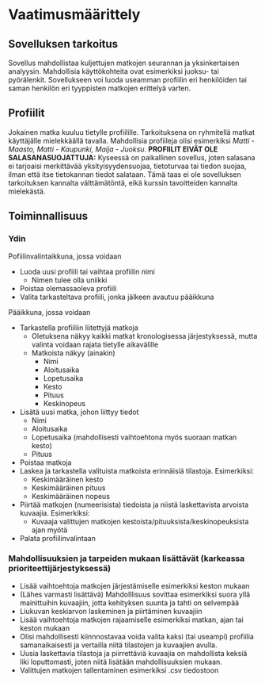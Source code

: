 # Vaatimusmäärittely

## Sovelluksen tarkoitus

Sovellus mahdollistaa kuljettujen matkojen seurannan ja yksinkertaisen analyysin. Mahdollisia käyttökohteita ovat esimerkiksi juoksu- tai pyörälenkit. Sovellukseen voi luoda useamman profiilin eri henkilöiden tai saman henkilön eri tyyppisten matkojen erittelyä varten.

## Profiilit

Jokainen matka kuuluu tietylle profiilille. Tarkoituksena on ryhmitellä matkat käyttäjälle mielekkäällä tavalla. Mahdollisia profiileja olisi esimerkiksi *Matti - Maasto, Matti - Kaupunki, Maija - Juoksu*. **PROFIILIT EIVÄT OLE SALASANASUOJATTUJA:** Kyseessä on paikallinen sovellus, joten salasana ei tarjoaisi merkittävää yksityisyydensuojaa, tietoturvaa tai tiedon suojaa, ilman että itse tietokannan tiedot salataan. Tämä taas ei ole sovelluksen tarkoituksen kannalta välttämätöntä, eikä kurssin tavoitteiden kannalta mielekästä.

## Toiminnallisuus

### Ydin

Pofiilinvalintaikkuna, jossa voidaan
 - Luoda uusi profiili tai vaihtaa profiilin nimi
	 - Nimen tulee olla uniikki
 - Poistaa olemassaoleva profiili
 - Valita tarkasteltava profiili, jonka jälkeen avautuu pääikkuna

Pääikkuna, jossa voidaan
 - Tarkastella profiiliin liitettyjä matkoja
	 - Oletuksena näkyy kaikki matkat kronologisessa järjestyksessä, mutta valinta voidaan rajata tietylle aikavälille
	 - Matkoista näkyy (ainakin)
		 - Nimi
		 - Aloitusaika
		 - Lopetusaika
		 - Kesto
		 - Pituus
		 - Keskinopeus
 - Lisätä uusi matka, johon liittyy tiedot
	 - Nimi
	 - Aloitusaika
	 - Lopetusaika (mahdollisesti vaihtoehtona myös suoraan matkan kesto)
	 - Pituus
 - Poistaa matkoja
 - Laskea ja tarkastella valituista matkoista erinnäisiä tilastoja. Esimerkiksi:
	 - Keskimääräinen kesto
	 - Keskimääräinen pituus
	 - Keskimääräinen nopeus
 - Piirtää matkojen (numeerisista) tiedoista ja niistä laskettavista arvoista kuvaajia. Esimerkiksi:
	 - Kuvaaja valittujen matkojen kestoista/pituuksista/keskinopeuksista ajan myötä
 - Palata profiilinvalintaan

### Mahdollisuuksien ja tarpeiden mukaan lisättävät (karkeassa prioriteettijärjestyksessä)

 - Lisää vaihtoehtoja matkojen järjestämiselle esimerkiksi keston mukaan
 - (Lähes varmasti lisättävä) Mahdolllisuus sovittaa esimerkiksi suora yllä mainittuihin kuvaajiin, jotta kehityksen suunta ja tahti on selvempää
 - Liukuvan keskiarvon laskeminen ja piirtäminen kuvaajiin
 - Lisää vaihtoehtoja matkojen rajaamiselle esimerkiksi matkan, ajan tai keston mukaan
 - Olisi mahdollisesti kiinnnostavaa voida valita kaksi (tai useampi) profiilia samanaikaisesti ja vertailla niitä tilastojen ja kuvaajien avulla.
 - Uusia laskettavia tilastoja ja piirrettäviä kuvaajia on mahdollista keksiä liki loputtomasti, joten niitä lisätään mahdollisuuksien mukaan.
 - Valittujen matkojen tallentaminen esimerkiksi .csv tiedostoon
